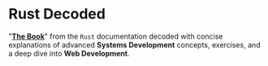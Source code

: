 # Rust Decoded
"**[The Book](https://doc.rust-lang.org/book/)**" from the `Rust` documentation decoded with concise explanations of advanced **Systems Development** concepts, exercises, and a deep dive into **Web Development**.